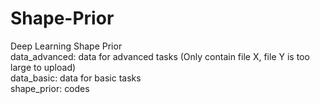 # Shape-Prior
Deep Learning Shape Prior  
data_advanced: data for advanced tasks (Only contain file X, file Y is too large to upload)  
data_basic: data for basic tasks  
shape_prior: codes
